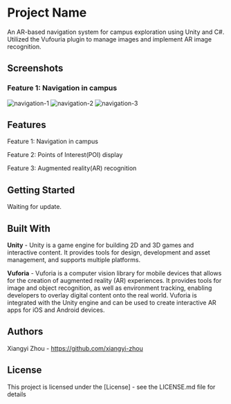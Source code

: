 # Project Name
An AR-based navigation system for campus exploration using Unity and C#. Utilized the Vufouria plugin to manage images and implement AR image recognition.

## Screenshots
### Feature 1: Navigation in campus

![navigation-1](navigation-1.jpg) ![navigation-2](navigation-2.jpg) ![navigation-3](navigation-3.jpg)

## Features
Feature 1: Navigation in campus

Feature 2: Points of Interest(POI) display

Feature 3: Augmented reality(AR) recognition 

## Getting Started
Waiting for update.

## Built With
**Unity** - Unity is a game engine for building 2D and 3D games and interactive content. It provides tools for design, development and asset management, and supports multiple platforms.

**Vuforia** - Vuforia is a computer vision library for mobile devices that allows for the creation of augmented reality (AR) experiences. It provides tools for image and object recognition, as well as environment tracking, enabling developers to overlay digital content onto the real world. Vuforia is integrated with the Unity engine and can be used to create interactive AR apps for iOS and Android devices.
## Authors
Xiangyi Zhou - https://github.com/xiangyi-zhou
## License
This project is licensed under the [License] - see the LICENSE.md file for details
